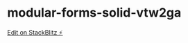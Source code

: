 # modular-forms-solid-vtw2ga

[Edit on StackBlitz ⚡️](https://stackblitz.com/edit/modular-forms-solid-vtw2ga)